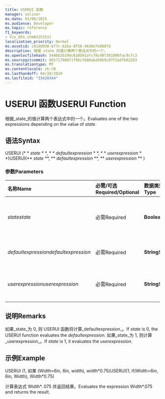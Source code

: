 ```yaml
---
title: USERUI 函数
manager: soliver
ms.date: 03/09/2015
ms.audience: Developer
ms.topic: reference
f1_keywords:
- Vis_DSS.chm82251511
localization_priority: Normal
ms.assetid: c01dd938-677c-b2ba-8f56-4638e7e988fd
description: 根据 state 的值计算两个表达式中的一个。
ms.openlocfilehash: 544bb2b19dc610591afc78c407301098fac9c7c3
ms.sourcegitcommit: 8657170d071f9bcf680aba50b9c07f2a4fb82283
ms.translationtype: MT
ms.contentlocale: zh-CN
ms.lasthandoff: 04/28/2019
ms.locfileid: "33420344"
---
```

# <a name="userui-function"></a><span data-ttu-id="a11a6-103">USERUI 函数</span><span class="sxs-lookup"><span data-stu-id="a11a6-103">USERUI Function</span></span>

<span data-ttu-id="a11a6-104">根据_state_的值计算两个表达式中的一个。</span><span class="sxs-lookup"><span data-stu-id="a11a6-104">Evaluates one of the two expressions depending on the value of  _state_.</span></span>
  
## <a name="syntax"></a><span data-ttu-id="a11a6-105">语法</span><span class="sxs-lookup"><span data-stu-id="a11a6-105">Syntax</span></span>

<span data-ttu-id="a11a6-106">USERUI (\* \* *state* \* \*, \* \* *defaultexpression* \* \*, \* \* *userexpression* \* \*)</span><span class="sxs-lookup"><span data-stu-id="a11a6-106">USERUI(\*\* *state* \*\*, \*\* *defaultexpression* \*\*, \*\* *userexpression* \*\* )</span></span> 
  
### <a name="parameters"></a><span data-ttu-id="a11a6-107">参数</span><span class="sxs-lookup"><span data-stu-id="a11a6-107">Parameters</span></span>

|<span data-ttu-id="a11a6-108">**名称**</span><span class="sxs-lookup"><span data-stu-id="a11a6-108">**Name**</span></span>|<span data-ttu-id="a11a6-109">**必需/可选**</span><span class="sxs-lookup"><span data-stu-id="a11a6-109">**Required/Optional**</span></span>|<span data-ttu-id="a11a6-110">**数据类型**</span><span class="sxs-lookup"><span data-stu-id="a11a6-110">**Data Type**</span></span>|<span data-ttu-id="a11a6-111">**说明**</span><span class="sxs-lookup"><span data-stu-id="a11a6-111">**Description**</span></span>|
|:-----|:-----|:-----|:-----|
| <span data-ttu-id="a11a6-112">_state_</span><span class="sxs-lookup"><span data-stu-id="a11a6-112">_state_</span></span> <br/> |<span data-ttu-id="a11a6-113">必需</span><span class="sxs-lookup"><span data-stu-id="a11a6-113">Required</span></span>  <br/> |<span data-ttu-id="a11a6-114">**Boolean**</span><span class="sxs-lookup"><span data-stu-id="a11a6-114">**Boolean**</span></span> <br/> |<span data-ttu-id="a11a6-115">确定要计算的表达式。</span><span class="sxs-lookup"><span data-stu-id="a11a6-115">Determines which expression to evaluate.</span></span>  <br/> |
| <span data-ttu-id="a11a6-116">_defaultexpression_</span><span class="sxs-lookup"><span data-stu-id="a11a6-116">_defaultexpression_</span></span> <br/> |<span data-ttu-id="a11a6-117">必需</span><span class="sxs-lookup"><span data-stu-id="a11a6-117">Required</span></span>  <br/> |<span data-ttu-id="a11a6-118">**String**</span><span class="sxs-lookup"><span data-stu-id="a11a6-118">**String**</span></span> <br/> |<span data-ttu-id="a11a6-119">默认表达式。</span><span class="sxs-lookup"><span data-stu-id="a11a6-119">The default expression.</span></span>  <br/> |
| <span data-ttu-id="a11a6-120">_userexpression_</span><span class="sxs-lookup"><span data-stu-id="a11a6-120">_userexpression_</span></span> <br/> |<span data-ttu-id="a11a6-121">必需</span><span class="sxs-lookup"><span data-stu-id="a11a6-121">Required</span></span>  <br/> |<span data-ttu-id="a11a6-122">**String**</span><span class="sxs-lookup"><span data-stu-id="a11a6-122">**String**</span></span> <br/> |<span data-ttu-id="a11a6-123">用户提供的表达式。</span><span class="sxs-lookup"><span data-stu-id="a11a6-123">An expression supplied by the user.</span></span>  <br/> |
   
## <a name="remarks"></a><span data-ttu-id="a11a6-124">说明</span><span class="sxs-lookup"><span data-stu-id="a11a6-124">Remarks</span></span>

<span data-ttu-id="a11a6-125">如果_state_为 0, 则 USERUI 函数将计算_defaultexpression_。</span><span class="sxs-lookup"><span data-stu-id="a11a6-125">If  _state_ is 0, the USERUI function evaluates the  _defaultexpression_.</span></span> <span data-ttu-id="a11a6-126">如果_state_为 1, 则计算_userexpression_。</span><span class="sxs-lookup"><span data-stu-id="a11a6-126">If  _state_ is 1, it evaluates the  _userexpression_.</span></span>
  
## <a name="example"></a><span data-ttu-id="a11a6-127">示例</span><span class="sxs-lookup"><span data-stu-id="a11a6-127">Example</span></span>

<span data-ttu-id="a11a6-128">USERUI (1, 如果 (Width\>6in, 6in, width), width\*0.75)</span><span class="sxs-lookup"><span data-stu-id="a11a6-128">USERUI(1, if(Width\>6in, 6in, Width), Width\*0.75)</span></span> 
  
<span data-ttu-id="a11a6-129">计算表达式 Width\*. 075 并返回结果。</span><span class="sxs-lookup"><span data-stu-id="a11a6-129">Evaluates the expression Width\*.075 and returns the result.</span></span> 
  

